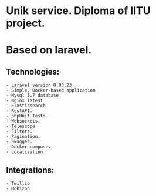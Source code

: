 # Unik service. Diploma of IITU project.
# Based on laravel.

## Technologies:
    - Laravel version 8.83.23
    - Simple, Docker-based application
    - Mysql 5.7 database
    - Nginx latest
    - Elasticsearch
    - RestAPI. 
    - phpUnit Tests.
    - Websockets.
    - Telescope
    - Filters. 
    - Pagination. 
    - Swagger. 
    - Docker-compose.
    - Localization

## Integrations:
    - Twillio
    - Mobizon
